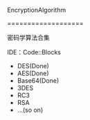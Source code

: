 EncryptionAlgorithm

===================

密码学算法合集

IDE：Code::Blocks

* DES(Done)
* AES(Done)
* Base64(Done)
* 3DES
* RC3
* RSA
* ...(so on)
